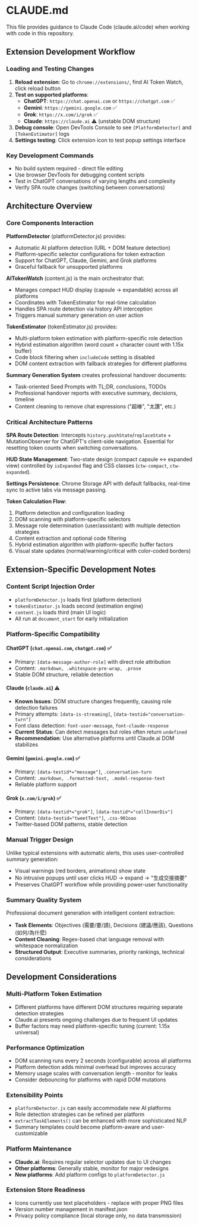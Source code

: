 # CLAUDE.md

This file provides guidance to Claude Code (claude.ai/code) when working with code in this repository.

## Extension Development Workflow

### Loading and Testing Changes
1. **Reload extension**: Go to `chrome://extensions/`, find AI Token Watch, click reload button
2. **Test on supported platforms**: 
   - **ChatGPT**: `https://chat.openai.com` or `https://chatgpt.com` ✅
   - **Gemini**: `https://gemini.google.com` ✅  
   - **Grok**: `https://x.com/i/grok` ✅
   - **Claude**: `https://claude.ai` ⚠️ (unstable DOM structure)
3. **Debug console**: Open DevTools Console to see `[PlatformDetector]` and `[TokenEstimator]` logs
4. **Settings testing**: Click extension icon to test popup settings interface

### Key Development Commands
- No build system required - direct file editing
- Use browser DevTools for debugging content scripts
- Test in ChatGPT conversations of varying lengths and complexity
- Verify SPA route changes (switching between conversations)

## Architecture Overview

### Core Components Interaction

**PlatformDetector** (platformDetector.js) provides:
- Automatic AI platform detection (URL + DOM feature detection)
- Platform-specific selector configurations for token extraction
- Support for ChatGPT, Claude, Gemini, and Grok platforms
- Graceful fallback for unsupported platforms

**AITokenWatch** (content.js) is the main orchestrator that:
- Manages compact HUD display (capsule → expandable) across all platforms
- Coordinates with TokenEstimator for real-time calculation
- Handles SPA route detection via history API interception
- Triggers manual summary generation on user action

**TokenEstimator** (tokenEstimator.js) provides:
- Multi-platform token estimation with platform-specific role detection
- Hybrid estimation algorithm (word count + character count with 1.15x buffer)
- Code block filtering when `includeCode` setting is disabled
- DOM content extraction with fallback strategies for different platforms

**Summary Generation System** creates professional handover documents:
- Task-oriented Seed Prompts with TL;DR, conclusions, TODOs
- Professional handover reports with executive summary, decisions, timeline
- Content cleaning to remove chat expressions ("超棒", "太讚", etc.)

### Critical Architecture Patterns

**SPA Route Detection**: Intercepts `history.pushState`/`replaceState` + MutationObserver for ChatGPT's client-side navigation. Essential for resetting token counts when switching conversations.

**HUD State Management**: Two-state design (compact capsule ↔ expanded view) controlled by `isExpanded` flag and CSS classes (`ctw-compact`, `ctw-expanded`).

**Settings Persistence**: Chrome Storage API with default fallbacks, real-time sync to active tabs via message passing.

**Token Calculation Flow**:
1. Platform detection and configuration loading
2. DOM scanning with platform-specific selectors
3. Message role determination (user/assistant) with multiple detection strategies
4. Content extraction and optional code filtering
5. Hybrid estimation algorithm with platform-specific buffer factors
6. Visual state updates (normal/warning/critical with color-coded borders)

## Extension-Specific Development Notes

### Content Script Injection Order
- `platformDetector.js` loads first (platform detection)
- `tokenEstimator.js` loads second (estimation engine)
- `content.js` loads third (main UI logic)
- All run at `document_start` for early initialization

### Platform-Specific Compatibility

#### ChatGPT (`chat.openai.com`, `chatgpt.com`) ✅
- Primary: `[data-message-author-role]` with direct role attribution
- Content: `.markdown, .whitespace-pre-wrap, .prose`
- Stable DOM structure, reliable detection

#### Claude (`claude.ai`) ⚠️
- **Known Issues**: DOM structure changes frequently, causing role detection failures
- Primary attempts: `[data-is-streaming]`, `[data-testid="conversation-turn"]`
- Font class detection: `font-user-message`, `font-claude-response`
- **Current Status**: Can detect messages but roles often return `undefined`
- **Recommendation**: Use alternative platforms until Claude.ai DOM stabilizes

#### Gemini (`gemini.google.com`) ✅
- Primary: `[data-testid*="message"]`, `.conversation-turn`
- Content: `.markdown, .formatted-text, .model-response-text`
- Reliable platform support

#### Grok (`x.com/i/grok`) ✅
- Primary: `[data-testid*="grok"]`, `[data-testid*="cellInnerDiv"]`
- Content: `[data-testid="tweetText"]`, `.css-901oao`
- Twitter-based DOM patterns, stable detection

### Manual Trigger Design
Unlike typical extensions with automatic alerts, this uses user-controlled summary generation:
- Visual warnings (red borders, animations) show state
- No intrusive popups until user clicks HUD → expand → "生成交接摘要"
- Preserves ChatGPT workflow while providing power-user functionality

### Summary Quality System
Professional document generation with intelligent content extraction:
- **Task Elements**: Objectives (需要/要/請), Decisions (建議/應該), Questions (如何/為什麼)
- **Content Cleaning**: Regex-based chat language removal with whitespace normalization  
- **Structured Output**: Executive summaries, priority rankings, technical considerations

## Development Considerations

### Multi-Platform Token Estimation
- Different platforms have different DOM structures requiring separate detection strategies
- Claude.ai presents ongoing challenges due to frequent UI updates
- Buffer factors may need platform-specific tuning (current: 1.15x universal)

### Performance Optimization
- DOM scanning runs every 2 seconds (configurable) across all platforms
- Platform detection adds minimal overhead but improves accuracy
- Memory usage scales with conversation length - monitor for leaks
- Consider debouncing for platforms with rapid DOM mutations

### Extensibility Points
- `platformDetector.js` can easily accommodate new AI platforms
- Role detection strategies can be refined per platform
- `extractTaskElements()` can be enhanced with more sophisticated NLP
- Summary templates could become platform-aware and user-customizable

### Platform Maintenance
- **Claude.ai**: Requires regular selector updates due to UI changes
- **Other platforms**: Generally stable, monitor for major redesigns
- **New platforms**: Add platform configs to `platformDetector.js`

### Extension Store Readiness
- Icons currently use text placeholders - replace with proper PNG files
- Version number management in manifest.json
- Privacy policy compliance (local storage only, no data transmission)